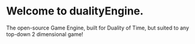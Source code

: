 # Welcome to dualityEngine.

The open-source Game Engine, built for Duality of Time, but suited to any top-down 2 dimensional game!
